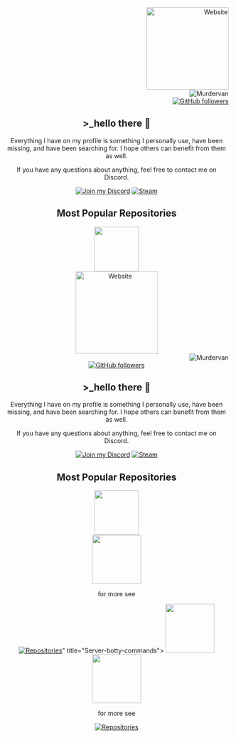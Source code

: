 <div align="right">
  <!-- Website Badge -->
  <a href="https://unit.link/murdervan">
    <img src="https://img.shields.io/badge/Website-unit.link/murdervan-blue?style=for-the-badge" alt="Website" width="185"/>
  </a>
  <br>

  <!-- GitHub Profile Badge -->
  <img align="right" src="https://komarev.com/ghpvc/?username=Murdervan" alt="Murdervan" />
  <br>

  <!-- GitHub Followers Badge -->
  <a href="https://github.com/Murdervan">
    <img src="https://img.shields.io/github/followers/Murdervan?label=Follow&style=social" alt="GitHub followers"/>
  </a>
</div>
<div align="center">

  ## >_hello there 👋

Everything I have on my profile is something I personally use, have been missing, and have been searching for. I hope others can benefit from them as well.

If you have any questions about anything, feel free to contact me on Discord.

[![Join my Discord](https://img.shields.io/badge/Join%20my%20Discord-%237289DA.svg?style=flat&logo=discord&logoColor=white)](https://discord.gg/9NdbUZc8j5)
[![Steam](https://img.shields.io/badge/-Steam-000?&logo=steam)](https://steamcommunity.com/id/Murdervan)

<div align="center">
  
   ## Most Popular Repositories
  
</div>

<a href="https://github.com/Murdervan/Flipper-zero-files" title="Flipper-zero-files">
  <img height="100" src="https://github-readme-stats.anuraghazra1.vercel.app/api/pin/?username=Murdervan&repo=Flipper-zero-files&theme=dark&bg_color=000000&title_color=ff7f00&icon_color=ff7f00&text_color=ff7f00">
</a>
<br> <!-- Dette sikrer, at næste boks kommer på en ny linje -->
<a align="left" href="<div align="right">
  <!-- Website Badge -->
  <a href="https://unit.link/murdervan">
    <img src="https://img.shields.io/badge/Website-unit.link/murdervan-blue?style=for-the-badge" alt="Website" width="185"/>
  </a>
  <br>

  <!-- GitHub Profile Badge -->
  <img align="right" src="https://komarev.com/ghpvc/?username=Murdervan" alt="Murdervan" />
  <br>

  <!-- GitHub Followers Badge -->
  <a href="https://github.com/Murdervan">
    <img src="https://img.shields.io/github/followers/Murdervan?label=Follow&style=social" alt="GitHub followers"/>
  </a>
</div>
<div align="center">

  ## >_hello there 👋

Everything I have on my profile is something I personally use, have been missing, and have been searching for. I hope others can benefit from them as well.

If you have any questions about anything, feel free to contact me on Discord.

[![Join my Discord](https://img.shields.io/badge/Join%20my%20Discord-%237289DA.svg?style=flat&logo=discord&logoColor=white)](https://discord.gg/9NdbUZc8j5)
[![Steam](https://img.shields.io/badge/-Steam-000?&logo=steam)](https://steamcommunity.com/id/Murdervan)

<div align="center">
  
   ## Most Popular Repositories
  
</div>

<a href="https://github.com/Murdervan/Flipper-zero-files" title="Flipper-zero-files">
  <img height="100" src="https://github-readme-stats.anuraghazra1.vercel.app/api/pin/?username=Murdervan&repo=Flipper-zero-files&theme=dark&bg_color=000000&title_color=ff7f00&icon_color=ff7f00&text_color=ff7f00">
</a>
<br> <!-- Dette sikrer, at næste boks kommer på en ny linje -->
<a align="left" href="https://github.com/Murdervan/Server-botty-commands" title="Server-botty-commands">
  <img height="110" src="https://github-readme-stats.anuraghazra1.vercel.app/api/pin/?username=Murdervan&repo=Server-botty-commands&theme=dark&bg_color=000000&title_color=00FF00&icon_color=00FF00&text_color=00FF00">
</a>
<br> <!-- Dette sikrer, at næste boks kommer på en ny linje -->

for more see 

[![Repositories](https://img.shields.io/badge/Repositories-Murdervan-blue?style=for-the-badge&logo=github)](https://github.com/Murdervan?tab=repositories)" title="Server-botty-commands">
  <img height="110" src="https://github-readme-stats.anuraghazra1.vercel.app/api/pin/?username=Murdervan&repo=Ms-office-2019-dansk&theme=dark&bg_color=000000&title_color=00FF00&icon_color=00FF00&text_color=00FF00"></a>
 <a align="right" href="https://github.com/Murdervan/Ms-office-2019-all-languages" title="Ms-office-2019-all-languages">
  <img height="110" src="https://github-readme-stats.anuraghazra1.vercel.app/api/pin/?username=Murdervan&repo=Ms-office-2019-all-languages&theme=dark&bg_color=000000&title_color=00FF00&icon_color=00FF00&text_color=00FF00">
</a>
<br> <!-- Dette sikrer, at næste boks kommer på en ny linje -->

for more see 

[![Repositories](https://img.shields.io/badge/Repositories-Murdervan-blue?style=for-the-badge&logo=github)](https://github.com/Murdervan?tab=repositories)
